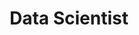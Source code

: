 ---
name: "Will Hannon"
image: "https://media.licdn.com/dms/image/D5603AQGfbxuEvoBfJw/profile-displayphoto-shrink_200_200/0/1705800788896?e=1718841600&v=beta&t=nJXfUHJN9tqZC8QiP7YMY8bphh_JSULQI2ugmkW7vrw"
title: "Data Scientist"
category: "Staff"
links:
  - link: "https://github.com/WillHannon-MCB"
    icon: "github"
  - link: "https://www.linkedin.com/in/williamhannon/"
    icon: "linkedin"
---
